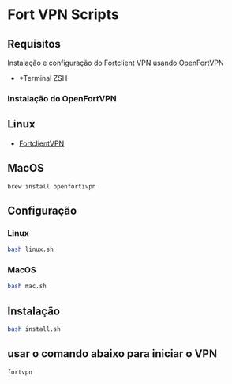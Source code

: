 # Fort VPN Scripts

## Requisitos

Instalação e configuração do Fortclient VPN usando OpenFortVPN

- *Terminal ZSH

### Instalação do OpenFortVPN

## Linux

- [FortclientVPN](https://github.com/gabrielDpadua21/openfortivpn)

## MacOS

```
brew install openfortivpn
```

## Configuração

### Linux

```bash
bash linux.sh
```

### MacOS

```bash
bash mac.sh
```

## Instalação

```bash
bash install.sh
```

## usar o comando abaixo para iniciar o VPN

```bash
fortvpn
```

